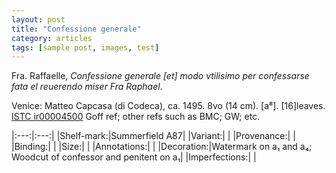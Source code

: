```yaml
---
layout: post
title: "Confessione generale"
category: articles
tags: [sample post, images, test]
---
```

Fra. Raffaelle, *Confessione generale [et] modo vtilisimo per confessarse fata el reuerendo miser Fra Raphael*.

Venice: Matteo Capcasa (di Codeca), ca. 1495.
	8vo (14 cm). [a⁸]. [16]leaves.
		[ISTC ir00004500](http://istc.bl.uk/search/search.html?operation=record&rsid=225955&q=104)  Goff ref;  other refs such as BMC; GW; etc.

|:---:|:---:|
|Shelf-mark:|Summerfield A87|
|Variant:|   |
|Provenance:|   |
|Binding:|   |
|Size:|   |
|Annotations:|   |
|Decoration:|Watermark on a₁ and a₄; Woodcut of confessor and penitent on a₁|
|Imperfections:|   |
